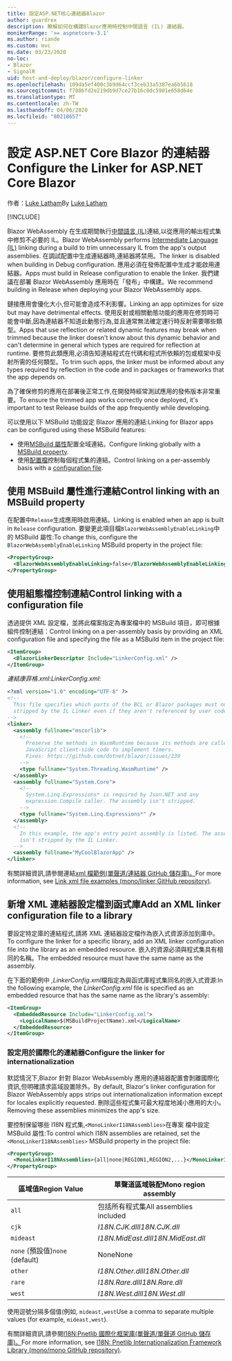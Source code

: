 ```yaml
---
title: 設定ASP.NET核心連結器Blazor
author: guardrex
description: 瞭解如何在構建Blazor應用時控制中間語言 (IL) 連結器。
monikerRange: '>= aspnetcore-3.1'
ms.author: riande
ms.custom: mvc
ms.date: 03/23/2020
no-loc:
- Blazor
- SignalR
uid: host-and-deploy/blazor/configure-linker
ms.openlocfilehash: 109da5ef400c3b9d64ccf3ceb33a5387ea6b5618
ms.sourcegitcommit: f7886fd2e219db9d7ce27b16c0dc5901e658d64e
ms.translationtype: MT
ms.contentlocale: zh-TW
ms.lasthandoff: 04/06/2020
ms.locfileid: "80218657"
---
```

# <a name="configure-the-linker-for-aspnet-core-blazor"></a><span data-ttu-id="8d24b-103">設定 ASP.NET Core Blazor 的連結器</span><span class="sxs-lookup"><span data-stu-id="8d24b-103">Configure the Linker for ASP.NET Core Blazor</span></span>

<span data-ttu-id="8d24b-104">作者：[Luke Latham](https://github.com/guardrex)</span><span class="sxs-lookup"><span data-stu-id="8d24b-104">By [Luke Latham](https://github.com/guardrex)</span></span>

[!INCLUDE[](~/includes/blazorwasm-preview-notice.md)]

<span data-ttu-id="8d24b-105">Blazor WebAssembly 在生成期間執行[中間語言 (IL)](/dotnet/standard/managed-code#intermediate-language--execution)連結,以從應用的輸出程式集中修剪不必要的 IL。</span><span class="sxs-lookup"><span data-stu-id="8d24b-105">Blazor WebAssembly performs [Intermediate Language (IL)](/dotnet/standard/managed-code#intermediate-language--execution) linking during a build to trim unnecessary IL from the app's output assemblies.</span></span> <span data-ttu-id="8d24b-106">在調試配置中生成連結器時,連結器將禁用。</span><span class="sxs-lookup"><span data-stu-id="8d24b-106">The linker is disabled when building in Debug configuration.</span></span> <span data-ttu-id="8d24b-107">應用必須在發佈配置中生成才能啟用連結器。</span><span class="sxs-lookup"><span data-stu-id="8d24b-107">Apps must build in Release configuration to enable the linker.</span></span> <span data-ttu-id="8d24b-108">我們建議在部署 Blazor WebAssembly 應用時在「發布」中構建。</span><span class="sxs-lookup"><span data-stu-id="8d24b-108">We recommend building in Release when deploying your Blazor WebAssembly apps.</span></span> 

<span data-ttu-id="8d24b-109">鏈接應用會優化大小,但可能會造成不利影響。</span><span class="sxs-lookup"><span data-stu-id="8d24b-109">Linking an app optimizes for size but may have detrimental effects.</span></span> <span data-ttu-id="8d24b-110">使用反射或相關動態功能的應用在修剪時可能會中斷,因為連結器不知道此動態行為,並且通常無法確定運行時反射需要哪些類型。</span><span class="sxs-lookup"><span data-stu-id="8d24b-110">Apps that use reflection or related dynamic features may break when trimmed because the linker doesn't know about this dynamic behavior and can't determine in general which types are required for reflection at runtime.</span></span> <span data-ttu-id="8d24b-111">要修剪此類應用,必須告知連結程式在代碼和程式所依賴的包或框架中反射所需的任何類型。</span><span class="sxs-lookup"><span data-stu-id="8d24b-111">To trim such apps, the linker must be informed about any types required by reflection in the code and in packages or frameworks that the app depends on.</span></span> 

<span data-ttu-id="8d24b-112">為了確保修剪的應用在部署後正常工作,在開發時經常測試應用的發佈版本非常重要。</span><span class="sxs-lookup"><span data-stu-id="8d24b-112">To ensure the trimmed app works correctly once deployed, it's important to test Release builds of the app frequently while developing.</span></span>

<span data-ttu-id="8d24b-113">可以使用以下 MSBuild 功能設定 Blazor 應用的連結:</span><span class="sxs-lookup"><span data-stu-id="8d24b-113">Linking for Blazor apps can be configured using these MSBuild features:</span></span>

* <span data-ttu-id="8d24b-114">使用[MSBuild 屬性](#control-linking-with-an-msbuild-property)配置全域連結。</span><span class="sxs-lookup"><span data-stu-id="8d24b-114">Configure linking globally with a [MSBuild property](#control-linking-with-an-msbuild-property).</span></span>
* <span data-ttu-id="8d24b-115">使用[配置檔](#control-linking-with-a-configuration-file)控制每個程式集的連結。</span><span class="sxs-lookup"><span data-stu-id="8d24b-115">Control linking on a per-assembly basis with a [configuration file](#control-linking-with-a-configuration-file).</span></span>

## <a name="control-linking-with-an-msbuild-property"></a><span data-ttu-id="8d24b-116">使用 MSBuild 屬性進行連結</span><span class="sxs-lookup"><span data-stu-id="8d24b-116">Control linking with an MSBuild property</span></span>

<span data-ttu-id="8d24b-117">在配置中`Release`生成應用時啟用連結。</span><span class="sxs-lookup"><span data-stu-id="8d24b-117">Linking is enabled when an app is built in `Release` configuration.</span></span> <span data-ttu-id="8d24b-118">要變更此項目檔`BlazorWebAssemblyEnableLinking`中的 MSBuild 屬性:</span><span class="sxs-lookup"><span data-stu-id="8d24b-118">To change this, configure the `BlazorWebAssemblyEnableLinking` MSBuild property in the project file:</span></span>

```xml
<PropertyGroup>
  <BlazorWebAssemblyEnableLinking>false</BlazorWebAssemblyEnableLinking>
</PropertyGroup>
```

## <a name="control-linking-with-a-configuration-file"></a><span data-ttu-id="8d24b-119">使用組態檔控制連結</span><span class="sxs-lookup"><span data-stu-id="8d24b-119">Control linking with a configuration file</span></span>

<span data-ttu-id="8d24b-120">透過提供 XML 設定檔，並將此檔案指定為專案檔中的 MSBuild 項目，即可根據組件控制連結：</span><span class="sxs-lookup"><span data-stu-id="8d24b-120">Control linking on a per-assembly basis by providing an XML configuration file and specifying the file as a MSBuild item in the project file:</span></span>

```xml
<ItemGroup>
  <BlazorLinkerDescriptor Include="LinkerConfig.xml" />
</ItemGroup>
```

<span data-ttu-id="8d24b-121">*連結康菲格.xml*:</span><span class="sxs-lookup"><span data-stu-id="8d24b-121">*LinkerConfig.xml*:</span></span>

```xml
<?xml version="1.0" encoding="UTF-8" ?>
<!--
  This file specifies which parts of the BCL or Blazor packages must not be
  stripped by the IL Linker even if they aren't referenced by user code.
-->
<linker>
  <assembly fullname="mscorlib">
    <!--
      Preserve the methods in WasmRuntime because its methods are called by 
      JavaScript client-side code to implement timers.
      Fixes: https://github.com/dotnet/blazor/issues/239
    -->
    <type fullname="System.Threading.WasmRuntime" />
  </assembly>
  <assembly fullname="System.Core">
    <!--
      System.Linq.Expressions* is required by Json.NET and any 
      expression.Compile caller. The assembly isn't stripped.
    -->
    <type fullname="System.Linq.Expressions*" />
  </assembly>
  <!--
    In this example, the app's entry point assembly is listed. The assembly
    isn't stripped by the IL Linker.
  -->
  <assembly fullname="MyCoolBlazorApp" />
</linker>
```

<span data-ttu-id="8d24b-122">有關詳細資訊,請參閱連結[xml 檔範例(單聲道/連結器 GitHub 儲存庫)。](https://github.com/mono/linker#link-xml-file-examples)</span><span class="sxs-lookup"><span data-stu-id="8d24b-122">For more information, see [Link xml file examples (mono/linker GitHub repository)](https://github.com/mono/linker#link-xml-file-examples).</span></span>

## <a name="add-an-xml-linker-configuration-file-to-a-library"></a><span data-ttu-id="8d24b-123">新增 XML 連結器設定檔到函式庫</span><span class="sxs-lookup"><span data-stu-id="8d24b-123">Add an XML linker configuration file to a library</span></span>

<span data-ttu-id="8d24b-124">要設定特定庫的連結程式,請將 XML 連結器設定檔作為嵌入式資源添加到庫中。</span><span class="sxs-lookup"><span data-stu-id="8d24b-124">To configure the linker for a specific library, add an XML linker configuration file into the library as an embedded resource.</span></span> <span data-ttu-id="8d24b-125">嵌入的資源必須與程式集具有相同的名稱。</span><span class="sxs-lookup"><span data-stu-id="8d24b-125">The embedded resource must have the same name as the assembly.</span></span>

<span data-ttu-id="8d24b-126">在下面的範例中 *,LinkerConfig.xml*檔指定為與函式庫程式集同名的嵌入式資源:</span><span class="sxs-lookup"><span data-stu-id="8d24b-126">In the following example, the *LinkerConfig.xml* file is specified as an embedded resource that has the same name as the library's assembly:</span></span>

```xml
<ItemGroup>
  <EmbeddedResource Include="LinkerConfig.xml">
    <LogicalName>$(MSBuildProjectName).xml</LogicalName>
  </EmbeddedResource>
</ItemGroup>
```

### <a name="configure-the-linker-for-internationalization"></a><span data-ttu-id="8d24b-127">設定用於國際化的連結器</span><span class="sxs-lookup"><span data-stu-id="8d24b-127">Configure the linker for internationalization</span></span>

<span data-ttu-id="8d24b-128">默認情況下,Blazor 針對 Blazor WebAssembly 應用的連結器配置會剝離國際化資訊,但明確請求區域設置除外。</span><span class="sxs-lookup"><span data-stu-id="8d24b-128">By default, Blazor's linker configuration for Blazor WebAssembly apps strips out internationalization information except for locales explicitly requested.</span></span> <span data-ttu-id="8d24b-129">刪除這些程式集可最大程度地減小應用的大小。</span><span class="sxs-lookup"><span data-stu-id="8d24b-129">Removing these assemblies minimizes the app's size.</span></span>

<span data-ttu-id="8d24b-130">要控制保留哪些 I18N 程式集,`<MonoLinkerI18NAssemblies>`在專案 檔中設定 MSBuild 屬性:</span><span class="sxs-lookup"><span data-stu-id="8d24b-130">To control which I18N assemblies are retained, set the `<MonoLinkerI18NAssemblies>` MSBuild property in the project file:</span></span>

```xml
<PropertyGroup>
  <MonoLinkerI18NAssemblies>{all|none|REGION1,REGION2,...}</MonoLinkerI18NAssemblies>
</PropertyGroup>
```

| <span data-ttu-id="8d24b-131">區域值</span><span class="sxs-lookup"><span data-stu-id="8d24b-131">Region Value</span></span>     | <span data-ttu-id="8d24b-132">單聲道區域裝配</span><span class="sxs-lookup"><span data-stu-id="8d24b-132">Mono region assembly</span></span>    |
| ---------------- | ----------------------- |
| `all`            | <span data-ttu-id="8d24b-133">包括所有程式集</span><span class="sxs-lookup"><span data-stu-id="8d24b-133">All assemblies included</span></span> |
| `cjk`            | <span data-ttu-id="8d24b-134">*I18N.CJK.dll*</span><span class="sxs-lookup"><span data-stu-id="8d24b-134">*I18N.CJK.dll*</span></span>          |
| `mideast`        | <span data-ttu-id="8d24b-135">*I18N.MidEast.dll*</span><span class="sxs-lookup"><span data-stu-id="8d24b-135">*I18N.MidEast.dll*</span></span>      |
| <span data-ttu-id="8d24b-136">`none` (預設值)</span><span class="sxs-lookup"><span data-stu-id="8d24b-136">`none` (default)</span></span> | <span data-ttu-id="8d24b-137">None</span><span class="sxs-lookup"><span data-stu-id="8d24b-137">None</span></span>                    |
| `other`          | <span data-ttu-id="8d24b-138">*I18N.Other.dll*</span><span class="sxs-lookup"><span data-stu-id="8d24b-138">*I18N.Other.dll*</span></span>        |
| `rare`           | <span data-ttu-id="8d24b-139">*I18N.Rare.dll*</span><span class="sxs-lookup"><span data-stu-id="8d24b-139">*I18N.Rare.dll*</span></span>         |
| `west`           | <span data-ttu-id="8d24b-140">*I18N.West.dll*</span><span class="sxs-lookup"><span data-stu-id="8d24b-140">*I18N.West.dll*</span></span>         |

<span data-ttu-id="8d24b-141">使用逗號分隔多個值(例如, `mideast,west`</span><span class="sxs-lookup"><span data-stu-id="8d24b-141">Use a comma to separate multiple values (for example, `mideast,west`).</span></span>

<span data-ttu-id="8d24b-142">有關詳細資訊,請參閱[I18N:Pnetlib 國際化框架庫(單聲道/單聲道 GitHub 儲存庫)。](https://github.com/mono/mono/tree/master/mcs/class/I18N)</span><span class="sxs-lookup"><span data-stu-id="8d24b-142">For more information, see [I18N: Pnetlib Internationalization Framework Library (mono/mono GitHub repository)](https://github.com/mono/mono/tree/master/mcs/class/I18N).</span></span>

